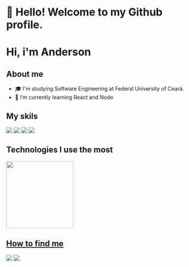 # 👋 Hello! Welcome to my Github profile.
# Hi, i'm Anderson

## About me
- 🎓 I'm studying Software Engineering at Federal University of Ceará.
- 🌱 I’m currently learning React and Node

## My skils
<div>
  <img src="https://img.shields.io/badge/React-20232A?style=for-the-badge&logo=react&logoColor=61DAFB">
  <img src="https://img.shields.io/badge/Node.js-43853D?style=for-the-badge&logo=node.js&logoColor=white">
  <img src="https://img.shields.io/badge/Java-ED8B00?style=for-the-badge&logo=java&logoColor=white">
  <img src="https://img.shields.io/badge/C-00599C?style=for-the-badge&logo=c&logoColor=white">
</div>

## Technologies I use the most
<div>
<a href="https://github.com/AndersonLima0">
<img height="180em" src="https://github-readme-stats.vercel.app/api/top-langs/?username=AndersonLima0&layout=compact&langs_count=7&theme=dracula"/>
</div>

## How to find me
<div>
  <a href="https://www.linkedin.com/in/anderson-lima-100860256" target="_blank"><img src="https://img.shields.io/badge/-LinkedIn-%230077B5?style=for-the-badge&logo=linkedin&logoColor=white" target="_blank"></a>
  <a href = "mailto:andersonlimaf566@gmail.com"><img src="https://img.shields.io/badge/Gmail-D14836?style=for-the-badge&logo=gmail&logoColor=white" target="_blank"></a>

</div>

